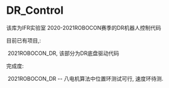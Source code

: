 # DR_Control
该库为IFR实验室 2020-2021ROBOCON赛季的DR机器人控制代码

目前已有项目,:

​	2021ROBOCON_DR, 该部分为DR底盘驱动代码



完成度:

​	2021ROBOCON_DR -- 八电机算法中位置环测试可行, 速度环待测.